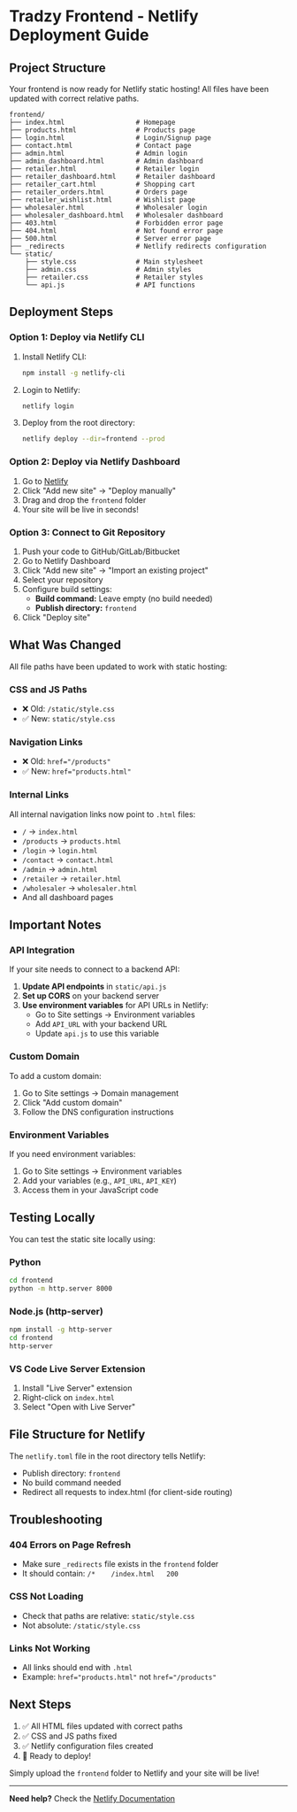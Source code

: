 # Tradzy Frontend - Netlify Deployment Guide

## Project Structure

Your frontend is now ready for Netlify static hosting! All files have been updated with correct relative paths.

```
frontend/
├── index.html                  # Homepage
├── products.html               # Products page
├── login.html                  # Login/Signup page
├── contact.html                # Contact page
├── admin.html                  # Admin login
├── admin_dashboard.html        # Admin dashboard
├── retailer.html               # Retailer login
├── retailer_dashboard.html     # Retailer dashboard
├── retailer_cart.html          # Shopping cart
├── retailer_orders.html        # Orders page
├── retailer_wishlist.html      # Wishlist page
├── wholesaler.html             # Wholesaler login
├── wholesaler_dashboard.html   # Wholesaler dashboard
├── 403.html                    # Forbidden error page
├── 404.html                    # Not found error page
├── 500.html                    # Server error page
├── _redirects                  # Netlify redirects configuration
└── static/
    ├── style.css               # Main stylesheet
    ├── admin.css               # Admin styles
    ├── retailer.css            # Retailer styles
    └── api.js                  # API functions
```

## Deployment Steps

### Option 1: Deploy via Netlify CLI

1. Install Netlify CLI:
   ```bash
   npm install -g netlify-cli
   ```

2. Login to Netlify:
   ```bash
   netlify login
   ```

3. Deploy from the root directory:
   ```bash
   netlify deploy --dir=frontend --prod
   ```

### Option 2: Deploy via Netlify Dashboard

1. Go to [Netlify](https://app.netlify.com/)
2. Click "Add new site" → "Deploy manually"
3. Drag and drop the `frontend` folder
4. Your site will be live in seconds!

### Option 3: Connect to Git Repository

1. Push your code to GitHub/GitLab/Bitbucket
2. Go to Netlify Dashboard
3. Click "Add new site" → "Import an existing project"
4. Select your repository
5. Configure build settings:
   - **Build command:** Leave empty (no build needed)
   - **Publish directory:** `frontend`
6. Click "Deploy site"

## What Was Changed

All file paths have been updated to work with static hosting:

### CSS and JS Paths
- ❌ Old: `/static/style.css`
- ✅ New: `static/style.css`

### Navigation Links
- ❌ Old: `href="/products"`
- ✅ New: `href="products.html"`

### Internal Links
All internal navigation links now point to `.html` files:
- `/` → `index.html`
- `/products` → `products.html`
- `/login` → `login.html`
- `/contact` → `contact.html`
- `/admin` → `admin.html`
- `/retailer` → `retailer.html`
- `/wholesaler` → `wholesaler.html`
- And all dashboard pages

## Important Notes

### API Integration
If your site needs to connect to a backend API:

1. **Update API endpoints** in `static/api.js`
2. **Set up CORS** on your backend server
3. **Use environment variables** for API URLs in Netlify:
   - Go to Site settings → Environment variables
   - Add `API_URL` with your backend URL
   - Update `api.js` to use this variable

### Custom Domain
To add a custom domain:
1. Go to Site settings → Domain management
2. Click "Add custom domain"
3. Follow the DNS configuration instructions

### Environment Variables
If you need environment variables:
1. Go to Site settings → Environment variables
2. Add your variables (e.g., `API_URL`, `API_KEY`)
3. Access them in your JavaScript code

## Testing Locally

You can test the static site locally using:

### Python
```bash
cd frontend
python -m http.server 8000
```

### Node.js (http-server)
```bash
npm install -g http-server
cd frontend
http-server
```

### VS Code Live Server Extension
1. Install "Live Server" extension
2. Right-click on `index.html`
3. Select "Open with Live Server"

## File Structure for Netlify

The `netlify.toml` file in the root directory tells Netlify:
- Publish directory: `frontend`
- No build command needed
- Redirect all requests to index.html (for client-side routing)

## Troubleshooting

### 404 Errors on Page Refresh
- Make sure `_redirects` file exists in the `frontend` folder
- It should contain: `/*    /index.html   200`

### CSS Not Loading
- Check that paths are relative: `static/style.css`
- Not absolute: `/static/style.css`

### Links Not Working
- All links should end with `.html`
- Example: `href="products.html"` not `href="/products"`

## Next Steps

1. ✅ All HTML files updated with correct paths
2. ✅ CSS and JS paths fixed
3. ✅ Netlify configuration files created
4. 🚀 Ready to deploy!

Simply upload the `frontend` folder to Netlify and your site will be live!

---

**Need help?** Check the [Netlify Documentation](https://docs.netlify.com/)
